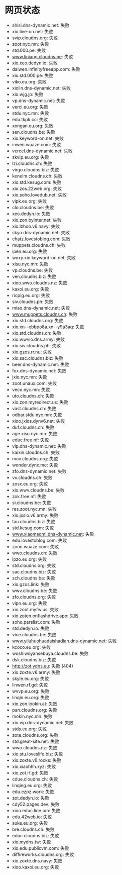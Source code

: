 # 网页状态
- shisi.dns-dynamic.net: 失败
- xio.live-on.net: 失败
- svip.cloudns.org: 失败
- zoot.nyc.mn: 失败
- std.000.pe: 失败
- www.liniang.cloudns.be: 失败
- xio.xeo.dedyn.io: 失败
- daiwen.infinityfreeapp.com: 失败
- xio.std.000.pe: 失败
- viko.eu.org: 失败
- xiolin.dns-dynamic.net: 失败
- xio.wjg.jp: 失败
- vp.dns-dynamic.net: 失败
- vercl.eu.org: 失败
- stdu.nyc.mn: 失败
- edu.tkpk.cc: 失败
- xongan.eu.org: 失败
- sen.cloudns.be: 失败
- xio.keyword-on.net: 失败
- inwen.wuaze.com: 失败
- vercel.dns-dynamic.net: 失败
- skvip.eu.org: 失败
- lzi.cloudns.ch: 失败
- virgo.cloudns.biz: 失败
- kenelm.cloudns.ch: 失败
- xio.std.kesug.com: 失败
- xio.zos.22web.org: 失败
- xio.soho.lovedub.net: 失败
- vipk.eu.org: 失败
- clo.cloudns.be: 失败
- xeo.dedyn.io: 失败
- xio.zon.byinter.net: 失败
- xio.lzhoo.v6.navy: 失败
- skyo.dns-dynamic.net: 失败
- chatz.lovestoblog.com: 失败
- muppets.cloudns.ch: 失败
- ipen.eu.org: 失败
- woxy.xio.keyword-on.net: 失败
- xisu.nyc.mn: 失败
- vp.cloudns.be: 失败
- ven.cloudns.biz: 失败
- xioo.wwo.cloudns.nz: 失败
- kaxoi.eu.org: 失败
- ricpig.eu.org: 失败
- siv.cloudns.ph: 失败
- miao.dns-dynamic.net: 失败
- www.muppets.cloudns.ch: 失败
- xio.std.cloudns.org: 失败
- xio.xn--ebbpo8a.xn--y9a3aq: 失败
- xio.std.cloudns.ch: 失败
- xio.wwvio.dns.army: 失败
- xio.siv.cloudns.ph: 失败
- xio.gzos.rr.nu: 失败
- xio.sac.cloudns.biz: 失败
- beer.dns-dynamic.net: 失败
- fox.dns-dynamic.net: 失败
- jxio.nyc.mn: 失败
- zoot.unaux.com: 失败
- veco.nyc.mn: 失败
- uto.cloudns.ch: 失败
- xio.zon.myredirect.us: 失败
- vast.cloudns.ch: 失败
- odbar.stdu.nyc.mn: 失败
- xioo.jxios.dynv6.net: 失败
- duf.cloudns.ch: 失败
- age.xisu.nyc.mn: 失败
- educ.free.nf: 失败
- vip.dns-dynamic.net: 失败
- kaixin.cloudns.ch: 失败
- mov.cloudns.org: 失败
- wonder.dynx.me: 失败
- zfo.dns-dynamic.net: 失败
- vx.cloudns.ch: 失败
- zosx.eu.org: 失败
- xio.wwv.cloudns.be: 失败
- zok.free.nf: 失败
- si.cloudns.be: 失败
- res.zoot.nyc.mn: 失败
- xio.jxsio.v6.army: 失败
- tau.cloudns.biz: 失败
- std.kesug.com: 失败
- www.xiaomaomi.dns-dynamic.net: 失败
- edu.lovestoblog.com: 失败
- zoon.wuaze.com: 失败
- wwo.cloudns.ch: 失败
- ipzo.eu.org: 失败
- std.cloudns.org: 失败
- sac.cloudns.biz: 失败
- sch.cloudns.be: 失败
- xio.gzos.link: 失败
- wwv.cloudns.be: 失败
- zfo.cloudns.org: 失败
- vipn.eu.org: 失败
- xio.zoot.myfw.us: 失败
- xio.zoten.onflashdrive.app: 失败
- soho.perslist.com: 失败
- std.dedyn.io: 失败
- vice.cloudns.be: 失败
- www.yiluhuohuadaishadian.dns-dynamic.net: 失败
- kcoco.eu.org: 失败
- woshiwoyansebuya.cloudns.be: 失败
- dsk.cloudns.biz: 失败
- http://zot.ydns.eu: 失败 (404)
- xio.zoxte.v6.army: 失败
- skyle.eu.org: 失败
- linwen.rf.gd: 失败
- wvvp.eu.org: 失败
- linqin.eu.org: 失败
- xio.zon.lookin.at: 失败
- pan.cloudns.org: 失败
- mokin.nyc.mn: 失败
- xio.vip.dns-dynamic.net: 失败
- stds.eu.org: 失败
- zote.cloudns.org: 失败
- std.great-site.net: 失败
- wwo.cloudns.nz: 失败
- xio.stu.loveslife.biz: 失败
- xio.zoxte.v6.rocks: 失败
- xio.xiaohhh.xyz: 失败
- xio.zot.rf.gd: 失败
- cdue.cloudns.ch: 失败
- linqing.eu.org: 失败
- edu.ezpz.work: 失败
- zot.dedyn.io: 失败
- cdy52.pages.dev: 失败
- xioo.educ.line.pm: 失败
- edu.42web.io: 失败
- suke.eu.org: 失败
- bre.cloudns.ch: 失败
- educ.cloudns.biz: 失败
- xio.mydns.tw: 失败
- xio.edu.publicvm.com: 失败
- diffireworks.cloudns.org: 失败
- xio.zoxte.dns.navy: 失败
- xioo.kaxoi.eu.org: 失败
